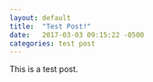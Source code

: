 ```yaml
---
layout: default
title:  "Test Post!"
date:   2017-03-03 09:15:22 -0500
categories: test post
---
```

This is a test post.